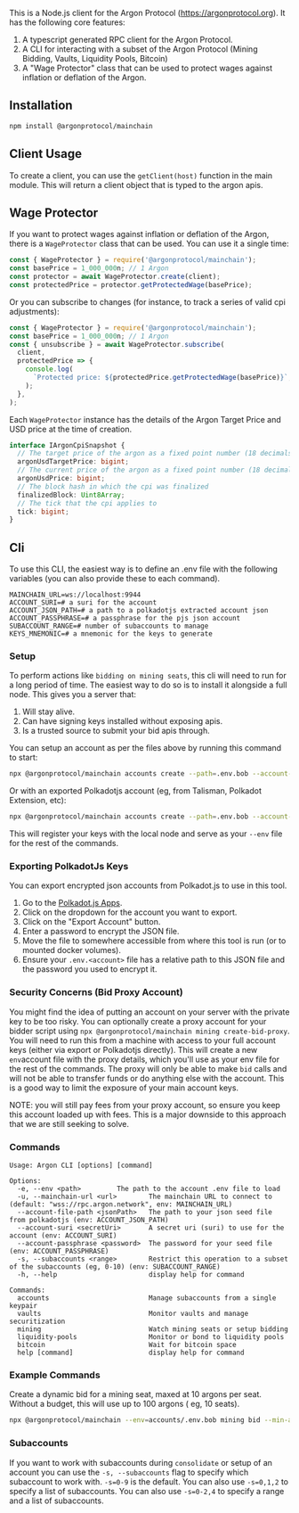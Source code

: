 This is a Node.js client for the Argon Protocol (https://argonprotocol.org). It has the following core features:

1. A typescript generated RPC client for the Argon Protocol.
2. A CLI for interacting with a subset of the Argon Protocol (Mining Bidding, Vaults, Liquidity Pools, Bitcoin)
3. A "Wage Protector" class that can be used to protect wages against inflation or deflation of the Argon.

## Installation

```bash
npm install @argonprotocol/mainchain
```

## Client Usage

To create a client, you can use the `getClient(host)` function in the main module. This will return a client object that
is typed to the argon apis.

## Wage Protector

If you want to protect wages against inflation or deflation of the Argon, there is a `WageProtector` class that can be
used. You can use it a single time:

```javascript
const { WageProtector } = require('@argonprotocol/mainchain');
const basePrice = 1_000_000n; // 1 Argon
const protector = await WageProtector.create(client);
const protectedPrice = protector.getProtectedWage(basePrice);
```

Or you can subscribe to changes (for instance, to track a series of valid cpi adjustments):

```javascript
const { WageProtector } = require('@argonprotocol/mainchain');
const basePrice = 1_000_000n; // 1 Argon
const { unsubscribe } = await WageProtector.subscribe(
  client,
  protectedPrice => {
    console.log(
      `Protected price: ${protectedPrice.getProtectedWage(basePrice)}`,
    );
  },
);
```

Each `WageProtector` instance has the details of the Argon Target Price and USD price at the time of creation.

```typescript
interface IArgonCpiSnapshot {
  // The target price of the argon as a fixed point number (18 decimals)
  argonUsdTargetPrice: bigint;
  // The current price of the argon as a fixed point number (18 decimals)
  argonUsdPrice: bigint;
  // The block hash in which the cpi was finalized
  finalizedBlock: Uint8Array;
  // The tick that the cpi applies to
  tick: bigint;
}
```

## Cli

To use this CLI, the easiest way is to define an .env file with the following variables (you can also provide these to
each command).

```env
MAINCHAIN_URL=ws://localhost:9944
ACCOUNT_SURI=# a suri for the account
ACCOUNT_JSON_PATH=# a path to a polkadotjs extracted account json
ACCOUNT_PASSPHRASE=# a passphrase for the pjs json account
SUBACCOUNT_RANGE=# number of subaccounts to manage
KEYS_MNEMONIC=# a mnemonic for the keys to generate
```

### Setup

To perform actions like `bidding on mining seats`, this cli will need to run for a long period of time. The easiest way
to do so is to install it alongside a full node. This gives you a server that:

1. Will stay alive.
2. Can have signing keys installed without exposing apis.
3. Is a trusted source to submit your bid apis through.

You can setup an account as per the files above by running this command to start:

```bash
npx @argonprotocol/mainchain accounts create --path=.env.bob --account-suri=//Bob --register-keys=http://localhost:9944
```

Or with an exported Polkadotjs account (eg, from Talisman, Polkadot Extension, etc):

```bash
npx @argonprotocol/mainchain accounts create --path=.env.bob --account-file-path=./bob.json --account-passphrase=1234 --register-keys=http://localhost:9944
```

This will register your keys with the local node and serve as your `--env` file for the rest of the commands.

### Exporting PolkadotJs Keys

You can export encrypted json accounts from Polkadot.js to use in this tool.

1. Go to the [Polkadot.js Apps](https://polkadot.js.org/apps/#/accounts).
2. Click on the dropdown for the account you want to export.
3. Click on the "Export Account" button.
4. Enter a password to encrypt the JSON file.
5. Move the file to somewhere accessible from where this tool is run (or to mounted docker volumes).
6. Ensure your `.env.<account>` file has a relative path to this JSON file and the password you used to encrypt it.

### Security Concerns (Bid Proxy Account)

You might find the idea of putting an account on your server with the private key to be too risky. You can optionally
create a proxy account for your bidder script using `npx @argonprotocol/mainchain mining create-bid-proxy`. You will
need to run this from a machine with access to your full account keys (either via export or Polkadotjs directly). This
will create a new `env`account file with the proxy details, which you'll use as your env file for the rest of the
commands. The proxy will only be able to make `bid` calls and will not be able to transfer funds or do anything else
with the account. This is a good way to limit the exposure of your main account keys.

NOTE: you will still pay fees from your proxy account, so ensure you keep this account loaded up with fees. This is a
major downside to this approach that we are still seeking to solve.

### Commands

```
Usage: Argon CLI [options] [command]

Options:
  -e, --env <path>         The path to the account .env file to load
  -u, --mainchain-url <url>        The mainchain URL to connect to (default: "wss://rpc.argon.network", env: MAINCHAIN_URL)
  --account-file-path <jsonPath>   The path to your json seed file from polkadotjs (env: ACCOUNT_JSON_PATH)
  --account-suri <secretUri>       A secret uri (suri) to use for the account (env: ACCOUNT_SURI)
  --account-passphrase <password>  The password for your seed file (env: ACCOUNT_PASSPHRASE)
  -s, --subaccounts <range>        Restrict this operation to a subset of the subaccounts (eg, 0-10) (env: SUBACCOUNT_RANGE)
  -h, --help                       display help for command

Commands:
  accounts                         Manage subaccounts from a single keypair
  vaults                           Monitor vaults and manage securitization
  mining                           Watch mining seats or setup bidding
  liquidity-pools                  Monitor or bond to liquidity pools
  bitcoin                          Wait for bitcoin space
  help [command]                   display help for command
```

### Example Commands

Create a dynamic bid for a mining seat, maxed at 10 argons per seat. Without a budget, this will use up to 100 argons (
eg, 10 seats).

```bash
npx @argonprotocol/mainchain --env=accounts/.env.bob mining bid --min-argons=1 --max-argons=10 --bid-increment=0.1
```

### Subaccounts

If you want to work with subaccounts during `consolidate` or setup of an account you can use the `-s, --subaccounts`
flag to specify which subaccount to work with. `-s=0-9` is the default. You can also use `-s=0,1,2` to specify a list of
subaccounts. You can also use `-s=0-2,4` to specify a range and a list of subaccounts.
